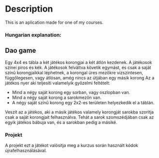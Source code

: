 # Description
This is an aplication made for one of my courses.
### Hungarian explanation:

Dao game
----

Egy 4x4 es tábla a két játékos korongjai a két átlón kezdenek. A játékosok színei piros és kék.
A játékosok felváltva követik egymást, és csak a saját színű korongjaikkal léphetnek,
a korongal üres mezőkre vizszintesen, függőlegesen, vagy átlósan, amég nincs az útjában
egy másik korong
Az a játékos nyer aki teljesíti valamelyik győzelmi feltételt:
- Mind a négy saját korong egy sorban, vagy oszlopban van.
- Mind a négy saját korong a sarokmezőn van.
- A négy saját színű korong egy 2x2-es területen helyezkedik el a táblán.

Veszít az a játékos, aki a másik játékos valamely korongját sarokba szorítja csak a 
saját korongjait felhasználva. Tehát a sarok szomszédjában csak az egyik játékos bábuja van,
és a sarokban pedig a másiké.

### Projekt
A projekt ezt a játékot valósítja meg a kurzus során használt kódok újrafelhasználásával.
